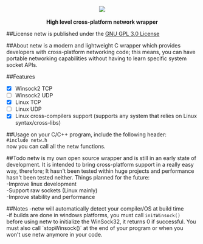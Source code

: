 <p align="center">
  <img src="https://s3.postimg.org/ojpw5x7c3/netw.png">
  <br><br>
  <b>High level cross-platform network wrapper</b><br>
</p>

##License
netw is published under the [GNU GPL 3.0 License](https://github.com/pedro-javierf/netw/blob/master/LICENSE) 

##About
netw is a modern and lightweight C wrapper which provides developers with cross-platform networking code; this means, you can have portable networking capabilities without having to learn specific system socket APIs.

##Features
- [x] Winsock2 TCP 
- [ ] Winsock2 UDP 
- [x] Linux TCP
- [ ] Linux UDP 
- [x] Linux cross-compilers support (supports any system that relies on Linux syntax/cross-libs)

##Usage
on your C/C++ program, include the following header:<br>
`#include netw.h`<br>
now you can call all the netw functions.

##Todo
netw is my own open source wrapper and is still in an early state of development. It is intended to bring cross-platform support in a really easy way, therefore; It hasn't been tested within huge projects and performance hasn't been tested neither. Things planned for the future:<br>
-Improve linux development <br>
-Support raw sockets (Linux mainly)<br>
-Improve stability and performance<br>

##Notes
-netw will automatically detect your compiler/OS at build time<br>
-if builds are done in windows platforms, you must call `initWinsock()` before using netw to initialize the WinSock32, it returns 0 if successful. You must also call ´stopWinsock()´ at the end of your program or when you won't use netw anymore in your code.
